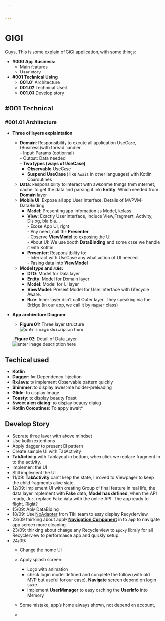 ```yaml
---


---
```


<h1 id="gigi">GIGI</h1>
<p>Guys, This is some explain of GiGi application, with some things:</p>
<ul>
<li><strong>#000 App Business:</strong>
<ul>
<li>Main features</li>
<li>User story</li>
</ul>
</li>
<li><strong>#001 Technical Using</strong>
<ul>
<li><strong>001.01</strong> Architecture</li>
<li><strong>001.02</strong> Technical Used</li>
<li><strong>001.03</strong> Develop story</li>
</ul>
</li>
</ul>
<h2 id="technical">#001 Technical</h2>
<h3 id="architecture">#001.01 Architecture</h3>
<ul>
<li>
<p><strong>Three of layers explaintation</strong></p>
<ul>
<li><strong>Domain</strong>: Responsibility to excute all application UseCase,(Business)with thread handler.<br>
- Input: Params (optionnal)<br>
- Output: Data needed.<br>
- <strong>Two types (ways of UseCase)</strong>
<ul>
<li><strong>Observable</strong> UseCase</li>
<li><strong>Suspend UseCase</strong> ( like <code>Await</code> in other languages) with Kotlin Couroutines</li>
</ul>
</li>
<li><strong>Data</strong>: Responsibility to interact with awsonme things from internet, cache, to get the data and parsing it into <strong>Entity</strong>. Which needed from <strong>Domain</strong> layer</li>
<li><strong>Mobile UI</strong>: Expose all app User Interface, Details of MVPVM- DataBinding
<ul>
<li><strong>Model</strong>: Presenting app infomation as Model, kclass.</li>
<li><strong>View</strong>: Exactly User interface, include View,Fragment, Activity, Dialog, bla bla…<br>
- Exose App UI, right<br>
- Any need, call the <strong>Presenter</strong><br>
- Observe <strong>ViewModel</strong> to exposing the UI<br>
- About UI: We use booth <strong>DataBinding</strong> and some case we handle it with Kotltin</li>
<li><strong>Presenter</strong>: Responsitbility to:<br>
- Interract with UseCase any what action of UI needed.<br>
- Pasing data into <strong>ViewModel</strong></li>
</ul>
</li>
<li><strong>Model <em>type</em> and <em>rule</em>:</strong>
<ul>
<li><strong>DTO</strong>: Model for Data layer</li>
<li><strong>Entity</strong>: Model for Domain layer</li>
<li><strong>Model</strong>: Model for UI layer</li>
<li><strong>ViewModel</strong>: Present Model for User Interface with Lifecycle Aware.</li>
<li><strong>Rule</strong>: Inner layer don’t call Outer layer. They speaking via the Bridge (in our app, we call it by <code>Mapper</code> class)</li>
</ul>
</li>
</ul>
</li>
<li>
<p><strong>App archiecture Diagram</strong>:</p>
<ul>
<li><strong>Figure 01:</strong> Three layer structure	<br>
<img src="https://github.com/bufferapp/android-clean-architecture-boilerplate/raw/master/art/ui.png?raw=true" alt="enter image description here"></li>
</ul>
<p>-<strong>Figure 02</strong>: 	Detail of Data Layer<br>
<img src="https://raw.githubusercontent.com/bufferapp/android-clean-architecture-boilerplate/master/art/data.png" alt="enter image description here"></p>
</li>
</ul>
<h2 id="techical-used">Techical used</h2>
<ul>
<li><strong>Kotlin</strong></li>
<li><strong>Dagger</strong>: for Dependency Injection</li>
<li><strong>RxJava</strong>: to implement Observable pattern quickly</li>
<li><strong>Shimmer</strong>: to display awesome holder-preloading</li>
<li><strong>Glide</strong>: to display Image</li>
<li><strong>Toasty</strong>: to display beauty Toast</li>
<li><strong>Sweet alert dialog</strong>: to display beauty dialog</li>
<li><strong>Kotlin Coroutines</strong>: To apply await*</li>
</ul>
<h2 id="develop-story">Develop Story</h2>
<ul>
<li>Seprate three layer with above mindset</li>
<li>Use kotlin extentions</li>
<li>Apply dagger to present DI pattern</li>
<li>Create sample UI with TabActivity</li>
<li><strong>TabActivity</strong> with Tablayout in bottom, when click we replace fragment in to the activity.</li>
<li>Implement the UI</li>
<li>Still implement the UI</li>
<li>11/09: <strong>TabActivity</strong> can’t keep the state, I moved to Viewpager to keep the child fragments alive state.</li>
<li>12/09: implement UI with creating Group of final feature in real life, the data layer implement with <strong>Fake</strong> data, <strong>Model has defined</strong>, when the API ready, Just  replace Fake data with the online API. The app ready to flight. Right?</li>
<li>15/09: Aply DataBiding</li>
<li>18/09: Use <a href="https://github.com/tikivn/NoAdapter">NoAdapter</a> from Tiki team to easy display Recyclerview</li>
<li>23/09 thinking about apply <strong><a href="https://developer.android.com/guide/navigation">Navigation Component</a></strong> in to app to navigate app screen more cleaning</li>
<li>23/09: thinking about change any Recyclerview to <code>Epoxy</code> libraly for all Recyclerview to performance app and quickly setup.</li>
<li>24/09:
<ul>
<li>
<p>Change the home UI</p>
</li>
<li>
<p>Apply splash screen:</p>
<ul>
<li>Logo with animation</li>
<li>check login model defined and complete the follow (with old MVP but useful for our case). <strong>Navigate</strong> screen depend on login state</li>
<li>Implement <strong>UserManager</strong> to easy caching the <strong>UserInfo</strong> into Memory</li>
</ul>
</li>
<li>
<p>Some mistake, app’s home always shown, not depend on account,</p>
</li>
<li></li>
</ul>
</li>
</ul>

